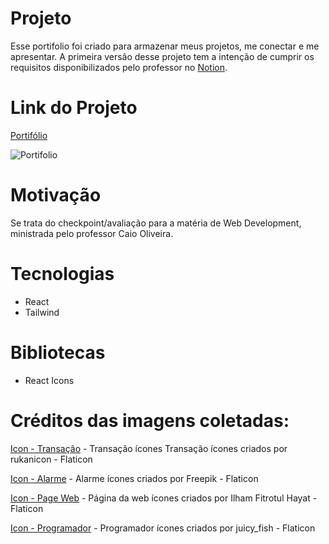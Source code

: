 # Projeto
Esse portifolio foi criado para armazenar meus projetos, me conectar e me apresentar. A primeira versão desse projeto tem a intenção de cumprir os requisitos disponibilizados pelo professor no [Notion](https://cherry-client-b8f.notion.site/CP2-Portf-lio-8bc1b15e60de4f4fb756614c1be9ed14).

# Link do Projeto
[Portifólio](https://portifolio-react-eight.vercel.app/)

![Portifolio](https://github.com/user-attachments/assets/17c52fbd-a890-4615-8980-62ba6576ee58)

# Motivação
Se trata do checkpoint/avaliação para a matéria de Web Development, ministrada pelo professor Caio Oliveira.

# Tecnologias
 - React
 - Tailwind 

# Bibliotecas
 - React Icons


# Créditos das imagens coletadas: 
[Icon - Transação](https://www.flaticon.com/br/icone-gratis/transacao_7736558?term=transa%C3%A7%C3%A3o&page=1&position=2&origin=search&related_id=7736558) - Transação ícones Transação ícones criados por rukanicon - Flaticon

[Icon - Alarme](https://www.flaticon.com/br/icone-gratis/alarme_2014901?term=alerta&page=1&position=12&origin=search&related_id=2014901)  - Alarme ícones criados por Freepik - Flaticon

[Icon - Page Web](https://www.flaticon.com/br/icone-gratis/pagina-da-internet_5394897?term=site&page=1&position=6&origin=search&related_id=5394897_) - Página da web ícones criados por Ilham Fitrotul Hayat - Flaticon

[Icon - Programador](https://www.flaticon.com/br/icone-gratis/programador_2409387?term=programador&page=1&position=1&origin=search&related_id=2409387) - Programador ícones criados por juicy_fish - Flaticon
